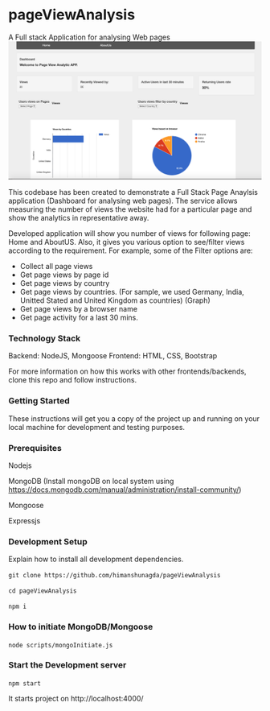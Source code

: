 # pageViewAnalysis
A Full stack Application for analysing Web pages
![picture](img/app1.png)

This codebase has been created to demonstrate a Full Stack Page Anaylsis application (Dashboard for analysing web pages).
The service allows measuring the number of views the website had for a particular page and show the analytics in representative away.

Developed application will show you number of views for following page: Home and AboutUS.
Also, it gives you various option to see/filter views according to the requirement.
For example, some of the Filter options are:
- Collect all page views
- Get page views by page id
- Get page views by country
- Get page views by countries. (For sample, we used Germany, India, Unitted Stated and United Kingdom as countries) (Graph)
- Get page views by a browser name
- Get page activity for a last 30 mins.

### Technology Stack ###
Backend: NodeJS, Mongoose
Frontend: HTML, CSS, Bootstrap

For more information on how this works with other frontends/backends, clone this repo and follow instructions.
### Getting Started ###
These instructions will get you a copy of the project up and running on your local machine for development and testing purposes.

### Prerequisites ###
Nodejs

MongoDB (Install mongoDB on local system using https://docs.mongodb.com/manual/administration/install-community/)

Mongoose

Expressjs

### Development Setup ###
Explain how to install all development dependencies.

`git clone https://github.com/himanshunagda/pageViewAnalysis`

 `cd pageViewAnalysis`
 
 `npm i`

### How to initiate MongoDB/Mongoose ###
 `node scripts/mongoInitiate.js`
 
 ### Start the Development server ###
 `npm start`
 
 It starts project on http://localhost:4000/
 
 
